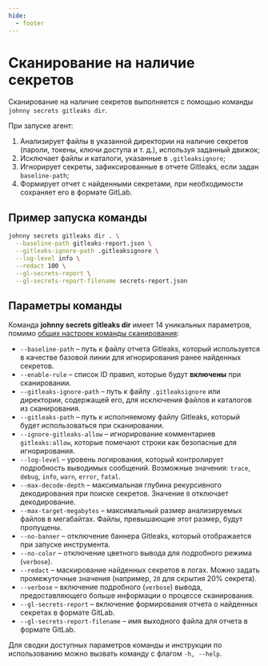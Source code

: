 ```yaml
---
hide:
  - footer
---
```

# Сканирование на наличие секретов

Сканирование на наличие секретов выполняется с помощью команды `johnny secrets gitleaks dir`.  

При запуске агент:  

1. Анализирует файлы в указанной директории на наличие секретов (пароли, токены, ключи доступа и т. д.), используя заданный движок;  
  1. Исключает файлы и каталоги, указанные в `.gitleaksignore`;  
  2. Игнорирует секреты, зафиксированные в отчете Gitleaks, если задан `baseline-path`;  
2. Формирует отчет с найденными секретами, при необходимости сохраняет его в формате GitLab.  

## Пример запуска команды  

```bash
johnny secrets gitleaks dir . \
  --baseline-path gitleaks-report.json \
  --gitleaks-ignore-path .gitleaksignore \
  --log-level info \
  --redact 100 \
  --gl-secrets-report \
  --gl-secrets-report-filename secrets-report.json
```   

## Параметры команды  

Команда **johnny secrets gitleaks dir** имеет 14 уникальных параметров, помимо [общих настроек команды сканирования](/agent/scan/#_2):  

- `--baseline-path` – путь к файлу отчета Gitleaks, который используется в качестве базовой линии для игнорирования ранее найденных секретов.  
- `--enable-rule` – список ID правил, которые будут **включены** при сканировании.  
- `--gitleaks-ignore-path` – путь к файлу `.gitleaksignore` или директории, содержащей его, для исключения файлов и каталогов из сканирования.  
- `--gitleaks-path` – путь к исполняемому файлу Gitleaks, который будет использоваться при сканировании.  
- `--ignore-gitleaks-allow` – игнорирование комментариев `gitleaks:allow`, которые помечают строки как безопасные для игнорирования.  
- `--log-level` – уровень логирования, который контролирует подробность выводимых сообщений. Возможные значения: `trace`, `debug`, `info`, `warn`, `error`, `fatal`.  
- `--max-decode-depth` – максимальная глубина рекурсивного декодирования при поиске секретов. Значение `0` отключает декодирование.  
- `--max-target-megabytes` – максимальный размер анализируемых файлов в мегабайтах. Файлы, превышающие этот размер, будут пропущены.  
- `--no-banner` – отключение баннера Gitleaks, который отображается при запуске инструмента.  
- `--no-color` – отключение цветного вывода для подробного режима (`verbose`).  
- `--redact` – маскирование найденных секретов в логах. Можно задать промежуточные значения (например, `20` для скрытия 20% секрета).  
- `--verbose` – включение подробного (`verbose`) вывода, предоставляющего больше информации о процессе сканирования.  
- `--gl-secrets-report` – включение формирования отчета о найденных секретах в формате GitLab.  
- `--gl-secrets-report-filename` – имя выходного файла для отчета в формате GitLab.

Для сводки доступных параметров команды и инструкции по использованию можно вызвать команду с флагом `-h, --help`.